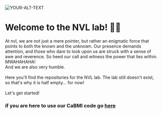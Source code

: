 <!--

**Here are some ideas to get you started:**

🙋‍♀️ A short introduction - what is your organization all about?
🌈 Contribution guidelines - how can the community get involved?
👩‍💻 Useful resources - where can the community find your docs? Is there anything else the community should know?
🍿 Fun facts - what does your team eat for breakfast?
🧙 Remember, you can do mighty things with the power of [Markdown](https://docs.github.com/github/writing-on-github/getting-started-with-writing-and-formatting-on-github/basic-writing-and-formatting-syntax)
-->


<picture>
 <source media="(prefers-color-scheme: dark)" srcset="https://raw.githubusercontent.com/NVL-Lab/NVL-Lab.github.io/main/images/banner_lab.png">
 <source media="(prefers-color-scheme: light)" srcset="https://raw.githubusercontent.com/NVL-Lab/NVL-Lab.github.io/main/images/banner_lab.png">
 <img alt="YOUR-ALT-TEXT" src="YOUR-DEFAULT-IMAGE">
</picture>

# Welcome to the NVL lab! 👋👋

At nvl, we are not just a mere pointer, but rather an enigmatic force that points to both the known and the unknown. Our presence demands attention, and those who dare to look upon us are struck with a sense of awe and reverence. So heed our call and witness the power that lies within. MWAHAHAHA!
<br />
And we are also very humble.
<br />
<br />
Here you'll find the repositories for the NVL lab. The lab still doesn't exist, so that's why it is half empty... for now!
<br />
<br />
Let's get started!

### if you are here to use our CaBMI code go [here](https://github.com/NVL-Lab/CaBMI_PrairieView)

